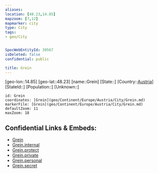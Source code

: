 ```yaml
---
aliases: 
location: [48.23,14.85]
mapzoom: [7,12] 
mapmarker: city 
type: City
tags:
- geo/City


SpocWebEntityId: 30567
isDeleted: false
confidential: public

title: Grein
---
```

[geo-lon::14.85]
[geo-lat::48.23]
[name::Grein]
[State::]
[Country::[Austria](geo/Continent/Europe/Austria.md)]
[StateId::]
[Population::]
[Unknown::]


```leaflet
id: Grein
coordinates: [Grein](geo/Continent/Europe/Austria/City/Grein.md)
markerFile: [Grein](geo/Continent/Europe/Austria/City/Grein.md)
defaultZoom: 11 
maxZoom: 18
```


## Confidential Links & Embeds: 
- [Grein](../../../../../../_public/geo/Continent/Europe/Austria/City/Grein.md) 
- [Grein.internal](../../../../../../_internal/geo/Continent/Europe/Austria/City/Grein.internal.md) 
- [Grein.protect](../../../../../../_protect/geo/Continent/Europe/Austria/City/Grein.protect.md) 
- [Grein.private](../../../../../../_private/geo/Continent/Europe/Austria/City/Grein.private.md) 
- [Grein.personal](../../../../../../_personal/geo/Continent/Europe/Austria/City/Grein.personal.md) 
- [Grein.secret](../../../../../../_secret/geo/Continent/Europe/Austria/City/Grein.secret.md) 
